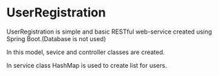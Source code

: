 # UserRegistration
UserRegistration is simple and basic RESTful web-service created using Spring Boot.(Database is not used)

In this model, sevice and controller classes are created. 

In service class HashMap is used to create list for users.
